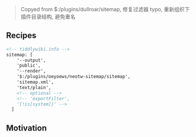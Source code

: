 <!-- plugin template readme -->

> Copyed from $:/plugins/dullroar/sitemap, 修复过滤器 typo, 重新组织下插件目录结构, 避免重名

## Recipes

```html
<!-- tiddlywiki.info -->
sitemap: [
    '--output',
    'public',
    '--render',
    '$:/plugins/oeyoews/neotw-sitemap/sitemap',
    'sitemap.xml',
    'text/plain',
    <!-- optional -->
    <!-- 'exportFilter',
    '[!is[system]]' -->
  ]
```


## Motivation

<!-- your plugin motivation, or why you write this plugin -->
